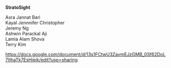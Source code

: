 **StratoSight**

Asra Jannat Bari   
Kayal Jennnifer Christopher  
Jeremy Ng  
Ashwin Parackal Aji  
Lamia Alam Shova   
Terry Kim

https://docs.google.com/document/d/13s1FCtwU3ZavmEJzGMB_0Sf62DoL7IthaTk7EsHieik/edit?usp=sharing
